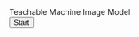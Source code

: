 <!DOCTYPE html>
<html lang="en">
<head>
    <meta charset="UTF-8">
    <meta name="viewport" content="width=device-width, initial-scale=1.0">
    <title>teachable machine</title>
</head>
<body>
    <div>Teachable Machine Image Model</div>
    <button type="button" onclick="init()">Start</button>
    <div id="webcam-container"></div>
    <div id="label-container"></div>
    <script src="https://cdn.jsdelivr.net/npm/@tensorflow/tfjs@latest/dist/tf.min.js"></script>
    <script src="https://cdn.jsdelivr.net/npm/@teachablemachine/image@latest/dist/teachablemachine-image.min.js"></script>
    <script type="text/javascript">
        // More API functions here:
        // https://github.com/googlecreativelab/teachablemachine-community/tree/master/libraries/image
    
        // the link to your model provided by Teachable Machine export panel
        const URL = "https://teachablemachine.withgoogle.com/models/0HUUGwiQB/";
    
        let model, webcam, labelContainer, maxPredictions;
    
        // Load the image model and setup the webcam
        async function init() {
            const modelURL = URL + "model.json";
            const metadataURL = URL + "metadata.json";
    
            // load the model and metadata
            // Refer to tmImage.loadFromFiles() in the API to support files from a file picker
            // or files from your local hard drive
            // Note: the pose library adds "tmImage" object to your window (window.tmImage)
            model = await tmImage.load(modelURL, metadataURL);
            maxPredictions = model.getTotalClasses();
    
            // Convenience function to setup a webcam
            const flip = true; // whether to flip the webcam
            webcam = new tmImage.Webcam(200, 200, flip); // width, height, flip
            await webcam.setup(); // request access to the webcam
            await webcam.play();
            window.requestAnimationFrame(loop);
    
            // append elements to the DOM
            document.getElementById("webcam-container").appendChild(webcam.canvas);
            labelContainer = document.getElementById("label-container");
            for (let i = 0; i < maxPredictions; i++) { // and class labels
                labelContainer.appendChild(document.createElement("div"));
            }
        }
    
        async function loop() {
            webcam.update(); // update the webcam frame
            await predict();
            window.requestAnimationFrame(loop);
        }
    
        // run the webcam image through the image model
        async function predict() {
            // predict can take in an image, video or canvas html element
            const prediction = await model.predict(webcam.canvas);
            for (let i = 0; i < maxPredictions; i++) {
                const classPrediction =
                    prediction[i].className + ": " + prediction[i].probability.toFixed(2);
                labelContainer.childNodes[i].innerHTML = classPrediction;
            }
        }
    </script>
    

</body>
</html>
